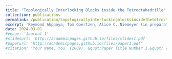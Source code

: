 ```yaml
---
title: "Topologically Interlocking Blocks inside the Tetroctahedrille"
collection: publications
permalink: /publication/topologicallyinterlockingblocksinsidethetetroctahedrille.md  
excerpt: 'Reymond Akpanya, Tom Goertzen, Alice C. Niemeyer (in preparation)'                                                       
date: 2024-03-01
#venue: 'Journal 1'
#slidesurl: 'http://academicpages.github.io/files/slides1.pdf'
#paperurl: 'http://academicpages.github.io/files/paper1.pdf'
#citation: 'Your Name, You. (2009). &quot;Paper Title Number 1.&quot; <i>Journal 1</i>. 1(1).'
---
```

